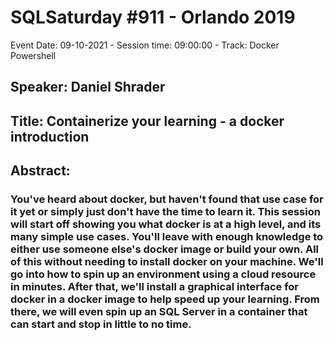 # SQLSaturday #911 - Orlando 2019
Event Date: 09-10-2021 - Session time: 09:00:00 - Track: Docker  Powershell
## Speaker: Daniel Shrader
## Title: Containerize your learning - a docker introduction
## Abstract:
### You've heard about docker, but haven't found that use case for it yet or simply just don't have the time to learn it.  This session will start off showing you what docker is at a high level, and its many simple use cases.  You'll leave with enough knowledge to either use someone else's docker image or build your own.  All of this without needing to install docker on your machine. We'll go into how to spin up an environment using a cloud resource in minutes.  After that, we'll install a graphical interface for docker in a docker image to help speed up your learning.  From there, we will even spin up an SQL Server in a container that can start and stop in little to no time.
